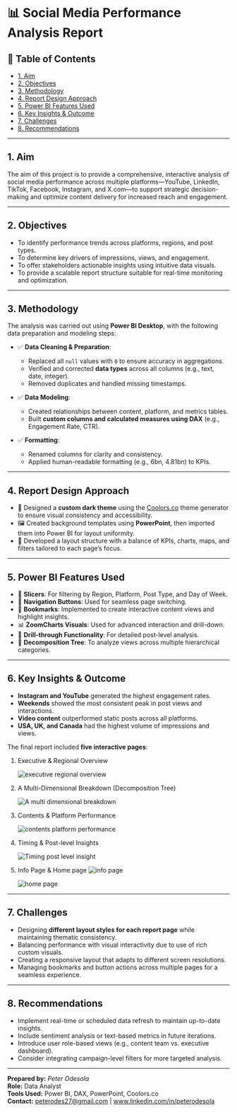 # 📊 Social Media Performance Analysis Report

## 📌 Table of Contents
- [1. Aim](#1-aim)
- [2. Objectives](#2-objectives)
- [3. Methodology](#3-methodology)
- [4. Report Design Approach](#4-report-design-approach)
- [5. Power BI Features Used](#5-power-bi-features-used)
- [6. Key Insights & Outcome](#6-key-insights--outcome)
- [7. Challenges](#7-challenges)
- [8. Recommendations](#8-recommendations)

---

## 1. Aim
The aim of this project is to provide a comprehensive, interactive analysis of social media performance across multiple platforms—YouTube, LinkedIn, TikTok, Facebook, Instagram, and X.com—to support strategic decision-making and optimize content delivery for increased reach and engagement.

---

## 2. Objectives
- To identify performance trends across platforms, regions, and post types.
- To determine key drivers of impressions, views, and engagement.
- To offer stakeholders actionable insights using intuitive data visuals.
- To provide a scalable report structure suitable for real-time monitoring and optimization.

---

## 3. Methodology
The analysis was carried out using **Power BI Desktop**, with the following data preparation and modeling steps:

- ✅ **Data Cleaning & Preparation**:
  - Replaced all `null` values with `0` to ensure accuracy in aggregations.
  - Verified and corrected **data types** across all columns (e.g., text, date, integer).
  - Removed duplicates and handled missing timestamps.

- ✅ **Data Modeling**:
  - Created relationships between content, platform, and metrics tables.
  - Built **custom columns and calculated measures using DAX** (e.g., Engagement Rate, CTR).

- ✅ **Formatting**:
  - Renamed columns for clarity and consistency.
  - Applied human-readable formatting (e.g., 6bn, 4.81bn) to KPIs.

---

## 4. Report Design Approach
- 🎨 Designed a **custom dark theme** using the [Coolors.co](https://coolors.co/) theme generator to ensure visual consistency and accessibility.
- 🖼️ Created background templates using **PowerPoint**, then imported them into Power BI for layout uniformity.
- 🎯 Developed a layout structure with a balance of KPIs, charts, maps, and filters tailored to each page’s focus.

---

## 5. Power BI Features Used
- 📌 **Slicers**: For filtering by Region, Platform, Post Type, and Day of Week.
- 🧭 **Navigation Buttons**: Used for seamless page switching.
- 🔖 **Bookmarks**: Implemented to create interactive content views and highlight insights.
- 📊 **ZoomCharts Visuals**: Used for advanced interaction and drill-down.
- 📌 **Drill-through Functionality**: For detailed post-level analysis.
- 🧩 **Decomposition Tree**: To analyze views across multiple hierarchical categories.

---

## 6. Key Insights & Outcome
- **Instagram and YouTube** generated the highest engagement rates.
- **Weekends** showed the most consistent peak in post views and interactions.
- **Video content** outperformed static posts across all platforms.
- **USA, UK, and Canada** had the highest volume of impressions and views.

The final report included **five interactive pages**:
1. Executive & Regional Overview
   
   ![executive   regional overview](https://github.com/user-attachments/assets/17c85f7b-706c-412f-bc5d-567a1c480d2c)

2. A Multi-Dimensional Breakdown (Decomposition Tree)
  
   ![A multi dimensional breakdown](https://github.com/user-attachments/assets/796b3c27-b7e1-421c-9eeb-ba71521be763)

   
3. Contents & Platform Performance
   
   ![contents   platform performance](https://github.com/user-attachments/assets/84be98b0-237d-453d-8e0a-1680dd383a67)

4. Timing & Post-level Insights
   
   ![Timing   post level insight](https://github.com/user-attachments/assets/0d4784ca-4a99-477e-83cc-b2017914b73f)

5. Info Page & Home page
   ![info page](https://github.com/user-attachments/assets/b75ad70c-c813-4733-bb61-ae5aec941c53)

   ![home page](https://github.com/user-attachments/assets/efbcf12d-f71a-4645-a4ae-d4da9b6595c9)


---

## 7. Challenges
- Designing **different layout styles for each report page** while maintaining thematic consistency.
- Balancing performance with visual interactivity due to use of rich custom visuals.
- Creating a responsive layout that adapts to different screen resolutions.
- Managing bookmarks and button actions across multiple pages for a seamless experience.

---

## 8. Recommendations
- Implement real-time or scheduled data refresh to maintain up-to-date insights.
- Include sentiment analysis or text-based metrics in future iterations.
- Introduce user role-based views (e.g., content team vs. executive dashboard).
- Consider integrating campaign-level filters for more targeted analysis.

---

**Prepared by:** *Peter Odesola*  
**Role:** Data Analyst  
**Tools Used:** Power BI, DAX, PowerPoint, Coolors.co  
**Contact:** peterodes27@gmail.com | www.linkedin.com/in/peterodesola

